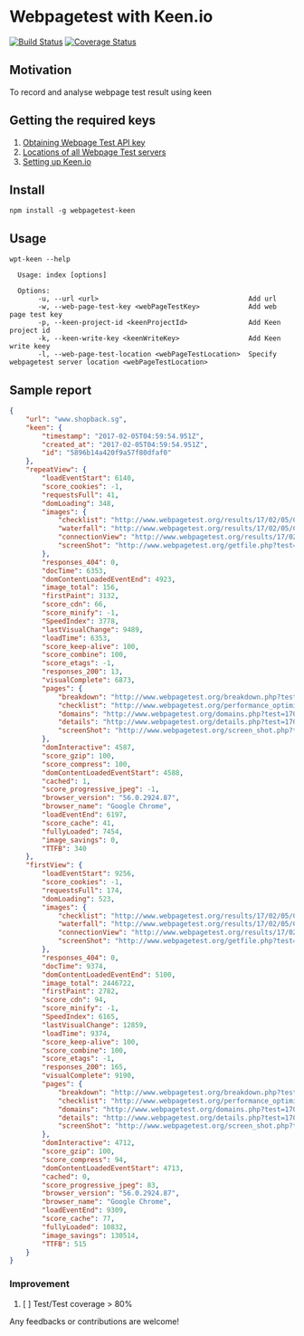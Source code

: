 # Webpagetest with Keen.io
[![Build Status](https://travis-ci.org/sebastianlzy/webpagetest-keen.svg?branch=master)](https://travis-ci.org/sebastianlzy/webpagetest-keen)
[![Coverage Status](https://coveralls.io/repos/github/sebastianlzy/webpagetest-keen/badge.svg?branch=master)](https://coveralls.io/github/sebastianlzy/webpagetest-keen?branch=master)

## Motivation
To record and analyse webpage test result using keen

## Getting the required keys
1. [Obtaining Webpage Test API key](https://www.webpagetest.org/getkey.php)
2. [Locations of all Webpage Test servers](https://www.webpagetest.org/getLocations.php?f=html&k=A)
3. [Setting up Keen.io](https://keen.io/guides/getting-started/)

## Install
`npm install -g webpagetest-keen`

## Usage
```npm
wpt-keen --help

  Usage: index [options]

  Options:
       -u, --url <url>                                     Add url
       -w, --web-page-test-key <webPageTestKey>            Add web page test key
       -p, --keen-project-id <keenProjectId>               Add Keen project id
       -k, --keen-write-key <keenWriteKey>                 Add Keen write keey
       -l, --web-page-test-location <webPageTestLocation>  Specify webpagetest server location <webPageTestLocation>

```


## Sample report 
```json
{
    "url": "www.shopback.sg",
    "keen": {
        "timestamp": "2017-02-05T04:59:54.951Z",
        "created_at": "2017-02-05T04:59:54.951Z",
        "id": "5896b14a420f9a57f80dfaf0"
    },
    "repeatView": {
        "loadEventStart": 6140,
        "score_cookies": -1,
        "requestsFull": 41,
        "domLoading": 348,
        "images": {
            "checklist": "http://www.webpagetest.org/results/17/02/05/C8/622/1_Cached_optimization.png",
            "waterfall": "http://www.webpagetest.org/results/17/02/05/C8/622/1_Cached_waterfall.png",
            "connectionView": "http://www.webpagetest.org/results/17/02/05/C8/622/1_Cached_connection.png",
            "screenShot": "http://www.webpagetest.org/getfile.php?test=170205_C8_622&file=1_Cached_screen.jpg"
        },
        "responses_404": 0,
        "docTime": 6353,
        "domContentLoadedEventEnd": 4923,
        "image_total": 156,
        "firstPaint": 3132,
        "score_cdn": 66,
        "score_minify": -1,
        "SpeedIndex": 3778,
        "lastVisualChange": 9489,
        "loadTime": 6353,
        "score_keep-alive": 100,
        "score_combine": 100,
        "score_etags": -1,
        "responses_200": 13,
        "visualComplete": 6873,
        "pages": {
            "breakdown": "http://www.webpagetest.org/breakdown.php?test=170205_C8_622&run=1&cached=1",
            "checklist": "http://www.webpagetest.org/performance_optimization.php?test=170205_C8_622&run=1&cached=1",
            "domains": "http://www.webpagetest.org/domains.php?test=170205_C8_622&run=1&cached=1",
            "details": "http://www.webpagetest.org/details.php?test=170205_C8_622&run=1&cached=1",
            "screenShot": "http://www.webpagetest.org/screen_shot.php?test=170205_C8_622&run=1&cached=1"
        },
        "domInteractive": 4587,
        "score_gzip": 100,
        "score_compress": 100,
        "domContentLoadedEventStart": 4588,
        "cached": 1,
        "score_progressive_jpeg": -1,
        "browser_version": "56.0.2924.87",
        "browser_name": "Google Chrome",
        "loadEventEnd": 6197,
        "score_cache": 41,
        "fullyLoaded": 7454,
        "image_savings": 0,
        "TTFB": 340
    },
    "firstView": {
        "loadEventStart": 9256,
        "score_cookies": -1,
        "requestsFull": 174,
        "domLoading": 523,
        "images": {
            "checklist": "http://www.webpagetest.org/results/17/02/05/C8/622/1_optimization.png",
            "waterfall": "http://www.webpagetest.org/results/17/02/05/C8/622/1_waterfall.png",
            "connectionView": "http://www.webpagetest.org/results/17/02/05/C8/622/1_connection.png",
            "screenShot": "http://www.webpagetest.org/getfile.php?test=170205_C8_622&file=1_screen.jpg"
        },
        "responses_404": 0,
        "docTime": 9374,
        "domContentLoadedEventEnd": 5100,
        "image_total": 2446722,
        "firstPaint": 2782,
        "score_cdn": 94,
        "score_minify": -1,
        "SpeedIndex": 6165,
        "lastVisualChange": 12859,
        "loadTime": 9374,
        "score_keep-alive": 100,
        "score_combine": 100,
        "score_etags": -1,
        "responses_200": 165,
        "visualComplete": 9190,
        "pages": {
            "breakdown": "http://www.webpagetest.org/breakdown.php?test=170205_C8_622&run=1",
            "checklist": "http://www.webpagetest.org/performance_optimization.php?test=170205_C8_622&run=1",
            "domains": "http://www.webpagetest.org/domains.php?test=170205_C8_622&run=1",
            "details": "http://www.webpagetest.org/details.php?test=170205_C8_622&run=1",
            "screenShot": "http://www.webpagetest.org/screen_shot.php?test=170205_C8_622&run=1"
        },
        "domInteractive": 4712,
        "score_gzip": 100,
        "score_compress": 94,
        "domContentLoadedEventStart": 4713,
        "cached": 0,
        "score_progressive_jpeg": 83,
        "browser_version": "56.0.2924.87",
        "browser_name": "Google Chrome",
        "loadEventEnd": 9309,
        "score_cache": 77,
        "fullyLoaded": 10832,
        "image_savings": 130514,
        "TTFB": 515
    }
}    

```

### Improvement

1. [ ] Test/Test coverage > 80%

Any feedbacks or contributions are welcome!
